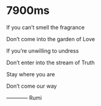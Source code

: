 # 7900ms

If you can’t smell the fragrance 

Don’t come into the garden of Love

If you’re unwilling to undress

Don’t enter into the stream of Truth

Stay where you are

Don’t come our way



———— Rumi
